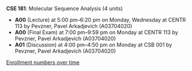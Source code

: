 **CSE 181**: Molecular Sequence Analysis (4 units)

- **A00** (Lecture) at 5:00 pm–6:20 pm on Monday, Wednesday at CENTR 113 by Pevzner, Pavel Arkadjevich (A03704020)
- **A00** (Final Exam) at 7:00 pm–9:59 pm on Monday at CENTR 113 by Pevzner, Pavel Arkadjevich (A03704020)
- **A01** (Discussion) at 4:00 pm–4:50 pm on Monday at CSB 001 by Pevzner, Pavel Arkadjevich (A03704020)

[Enrollment numbers over time](./CSE181.tsv)
